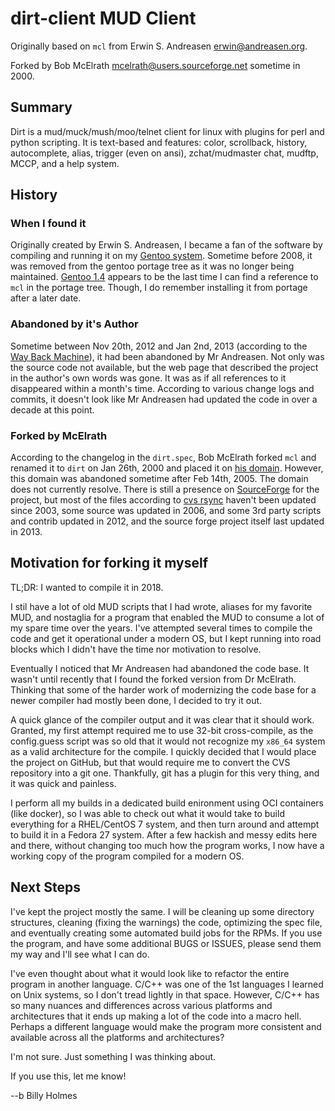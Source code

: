 # dirt-client MUD Client
Originally based on `mcl` from Erwin S. Andreasen <erwin@andreasen.org>.

Forked by Bob McElrath <mcelrath@users.sourceforge.net> sometime in 2000.

## Summary

Dirt is a mud/muck/mush/moo/telnet client for linux with plugins for perl and
python scripting.  It is text-based and features: color, scrollback, history,
autocomplete, alias, trigger (even on ansi), zchat/mudmaster chat, mudftp,
MCCP, and a help system.

## History

### When I found it
Originally created by Erwin S. Andreasen, I became a fan of the software by
compiling and running it on my [Gentoo system][gentoo]. Sometime before 2008, it
was removed from the gentoo portage tree as it was no longer being maintained.
[Gentoo 1.4][gentoo_last] appears to be the last time I can find a reference to
`mcl` in the portage tree. Though, I do remember installing it from portage after
a later date.

[gentoo]: https://www.gentoo.org/
[gentoo_last]: https://distrowatch.com/table.php?distribution=gentoo&pkglist=true&version=1.4#pkglist

### Abandoned by it's Author
Sometime between Nov 20th, 2012 and Jan 2nd, 2013 (according to the [Way Back
Machine][mcl]), it had been abandoned by Mr Andreasen. Not only was the source
code not available, but the web page that described the project in the author's
own words was gone. It was as if all references to it disappeared within a
month's time. According to various change logs and commits, it doesn't look
like Mr Andreasen had updated the code in over a decade at this point.

### Forked by McElrath
According to the changelog in the `dirt.spec`, Bob McElrath forked `mcl` and
renamed it to `dirt` on Jan 26th, 2000 and placed it on [his domain][dirt].
However, this domain was abandoned sometime after Feb 14th, 2005. The domain
does not currently resolve. There is still a presence on
[SourceForge][sourceforge] for the project, but most of the files according to
[cvs rsync][rsync] haven't been updated since 2003, some source was updated in
2006, and some 3rd party scripts and contrib updated in 2012, and the source
forge project itself last updated in 2013.

[mcl]: https://web.archive.org/web/20121113103003/http://www.andreasen.org:80/mcl/
[dirt]: https://web.archive.org/web/20050214005930/http://draal.physics.wisc.edu:80/
[sourceforge]: https://sourceforge.net/projects/dirt-client/
[rsync]: http://dirt-client.cvs.sourceforge.net/

## Motivation for forking it myself
TL;DR: I wanted to compile it in 2018.

I stil have a lot of old MUD scripts that I had wrote, aliases for my favorite
MUD, and nostaglia for a program that enabled the MUD to consume a lot of my
spare time over the years. I've attempted several times to compile the code and
get it operational under a modern OS, but I kept running into road blocks which
I didn't have the time nor motivation to resolve.

Eventually I noticed that Mr Andreasen had abandoned the code base. It wasn't
until recently that I found the forked version from Dr McElrath. Thinking that
some of the harder work of modernizing the code base for a newer compiler had
mostly been done, I decided to try it out.

A quick glance of the compiler output and it was clear that it should work.
Granted, my first attempt required me to use 32-bit cross-compile, as the
config.guess script was so old that it would not recognize my `x86_64` system
as a valid architecture for the compile. I quickly decided that I would place
the project on GitHub, but that would require me to convert the CVS repository
into a git one. Thankfully, git has a plugin for this very thing, and it was
quick and painless.

I perform all my builds in a dedicated build enironment using OCI containers
(like docker), so I was able to check out what it would take to build
everything for a RHEL/CentOS 7 system, and then turn around and attempt to
build it in a Fedora 27 system. After a few hackish and messy edits here and
there, without changing too much how the program works, I now have a working
copy of the program compiled for a modern OS.

## Next Steps
I've kept the project mostly the same. I will be cleaning up some directory
structures, cleaning (fixing the warnings) the code, optimizing the spec file,
and eventually creating some automated build jobs for the RPMs. If you use the
program, and have some additional BUGS or ISSUES, please send them my way and
I'll see what I can do.

I've even thought about what it would look like to refactor the entire program
in another language. C/C++ was one of the 1st languages I learned on Unix
systems, so I don't tread lightly in that space. However, C/C++ has so many
nuances and differences across various platforms and architectures that it ends
up making a lot of the code into a macro hell. Perhaps a different language
would make the program more consistent and available across all the platforms
and architectures?

I'm not sure. Just something I was thinking about.

If you use this, let me know!

--b
Billy Holmes <gonoph>

